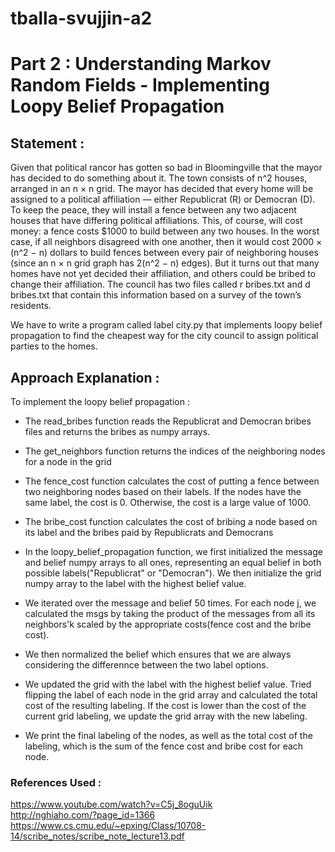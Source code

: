 # tballa-svujjin-a2

# Part 2 :  Understanding Markov Random Fields - Implementing Loopy Belief Propagation

## Statement : 

Given that political rancor has gotten so bad in Bloomingville that the mayor has decided to do something about it. The town consists of n^2 houses, arranged in an n × n grid. The mayor has decided that every home will be assigned to a political affiliation — either Republicrat (R) or Democran (D). To keep the peace, they will install a fence between any two adjacent houses that have differing political affiliations. This, of course, will cost money: a fence costs $1000 to build between any two houses. In the worst case, if all neighbors disagreed with one another, then it would cost 2000 × (n^2 − n) dollars to build fences between every pair of
neighboring houses (since an n × n grid graph has 2(n^2 − n) edges). But it turns out that many homes have not yet decided their affiliation, and others could be bribed to change their affiliation. The council has two files called r bribes.txt and d bribes.txt that contain this information based on a survey of the town’s residents. 

We have to write a program called label city.py that implements loopy belief propagation to find the cheapest way for the city council to assign political parties to the homes.  

## Approach Explanation :

To implement the loopy belief propagation :

- The read_bribes function reads the Republicrat and Democran bribes files and returns the bribes as numpy arrays.

- The get_neighbors function returns the indices of the neighboring nodes for a node in the grid

- The fence_cost function calculates the cost of putting a fence between two neighboring nodes based on their labels. If the nodes have the same label, the cost is 0. Otherwise, the cost is a large value of 1000.

- The bribe_cost function calculates the cost of bribing a node based on its label and the bribes paid by Republicrats and Democrans

- In the loopy_belief_propagation function, we first initialized the message and belief numpy arrays to all ones, representing an equal belief in both possible labels("Republicrat" or "Democran"). We then initialize the grid numpy array to the label with the highest belief value.

- We iterated over the message and belief 50 times. For each node j, we calculated the msgs by taking the product of the messages from all its neighbors'k scaled by the appropriate costs(fence cost and the bribe cost).

- We then normalized the belief which ensures that we are always considering the differennce between the two label options.

- We updated the grid with the label with the highest belief value. Tried flipping the label of each node in the grid array and calculated the total cost of the resulting labeling. If the cost is lower than the cost of the current grid labeling, we update the grid array with the new labeling.

- We print the final labeling of the nodes, as well as the total cost of the labeling, which is the sum of the fence cost and bribe cost for each node. 


### References Used :


https://www.youtube.com/watch?v=C5j_8oguUik <br/>
http://nghiaho.com/?page_id=1366 <br/>
https://www.cs.cmu.edu/~epxing/Class/10708-14/scribe_notes/scribe_note_lecture13.pdf <br/>

